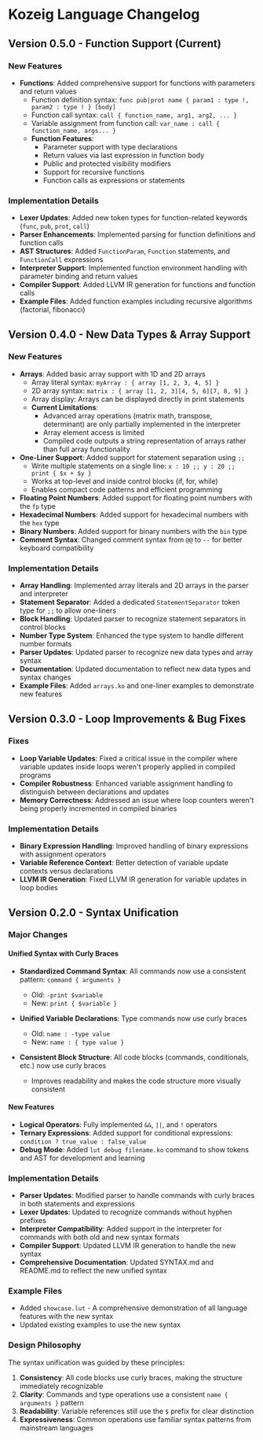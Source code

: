 # Kozeig Language Changelog

## Version 0.5.0 - Function Support (Current)

### New Features
* **Functions**: Added comprehensive support for functions with parameters and return values
  * Function definition syntax: `func pub|prot name { param1 : type !, param2 : type ! } [body]`
  * Function call syntax: `call { function_name, arg1, arg2, ... }`
  * Variable assignment from function call: `var_name : call { function_name, args... }`
  * **Function Features**:
    * Parameter support with type declarations
    * Return values via last expression in function body
    * Public and protected visibility modifiers
    * Support for recursive functions
    * Function calls as expressions or statements

### Implementation Details
* **Lexer Updates**: Added new token types for function-related keywords (`func`, `pub`, `prot`, `call`)
* **Parser Enhancements**: Implemented parsing for function definitions and function calls
* **AST Structures**: Added `FunctionParam`, `Function` statements, and `FunctionCall` expressions
* **Interpreter Support**: Implemented function environment handling with parameter binding and return values
* **Compiler Support**: Added LLVM IR generation for functions and function calls
* **Example Files**: Added function examples including recursive algorithms (factorial, fibonacci)

## Version 0.4.0 - New Data Types & Array Support

### New Features
* **Arrays**: Added basic array support with 1D and 2D arrays
  * Array literal syntax: `myArray : { array [1, 2, 3, 4, 5] }`
  * 2D array syntax: `matrix : { array [1, 2, 3][4, 5, 6][7, 8, 9] }`
  * Array display: Arrays can be displayed directly in print statements
  * **Current Limitations**:
    * Advanced array operations (matrix math, transpose, determinant) are only partially implemented in the interpreter
    * Array element access is limited
    * Compiled code outputs a string representation of arrays rather than full array functionality
* **One-Liner Support**: Added support for statement separation using `;;`
  * Write multiple statements on a single line: `x : 10 ;; y : 20 ;; print { $x + $y }`
  * Works at top-level and inside control blocks (if, for, while)
  * Enables compact code patterns and efficient programming
* **Floating Point Numbers**: Added support for floating point numbers with the `fp` type
* **Hexadecimal Numbers**: Added support for hexadecimal numbers with the `hex` type
* **Binary Numbers**: Added support for binary numbers with the `bin` type
* **Comment Syntax**: Changed comment syntax from `@@` to `--` for better keyboard compatibility

### Implementation Details
* **Array Handling**: Implemented array literals and 2D arrays in the parser and interpreter
* **Statement Separator**: Added a dedicated `StatementSeparator` token type for `;;` to allow one-liners
* **Block Handling**: Updated parser to recognize statement separators in control blocks
* **Number Type System**: Enhanced the type system to handle different number formats
* **Parser Updates**: Updated parser to recognize new data types and array syntax
* **Documentation**: Updated documentation to reflect new data types and syntax changes
* **Example Files**: Added `arrays.ko` and one-liner examples to demonstrate new features

## Version 0.3.0 - Loop Improvements & Bug Fixes

### Fixes
* **Loop Variable Updates**: Fixed a critical issue in the compiler where variable updates inside loops weren't properly applied in compiled programs
* **Compiler Robustness**: Enhanced variable assignment handling to distinguish between declarations and updates
* **Memory Correctness**: Addressed an issue where loop counters weren't being properly incremented in compiled binaries

### Implementation Details
* **Binary Expression Handling**: Improved handling of binary expressions with assignment operators
* **Variable Reference Context**: Better detection of variable update contexts versus declarations
* **LLVM IR Generation**: Fixed LLVM IR generation for variable updates in loop bodies

## Version 0.2.0 - Syntax Unification

### Major Changes

#### Unified Syntax with Curly Braces

* **Standardized Command Syntax**: All commands now use a consistent pattern: `command { arguments }`
  * Old: `-print $variable`
  * New: `print { $variable }`

* **Unified Variable Declarations**: Type commands now use curly braces
  * Old: `name : -type value`
  * New: `name : { type value }`

* **Consistent Block Structure**: All code blocks (commands, conditionals, etc.) now use curly braces
  * Improves readability and makes the code structure more visually consistent

#### New Features

* **Logical Operators**: Fully implemented `&&`, `||`, and `!` operators
* **Ternary Expressions**: Added support for conditional expressions: `condition ? true_value : false_value`
* **Debug Mode**: Added `lut debug filename.ko` command to show tokens and AST for development and learning

### Implementation Details

* **Parser Updates**: Modified parser to handle commands with curly braces in both statements and expressions
* **Lexer Updates**: Updated to recognize commands without hyphen prefixes
* **Interpreter Compatibility**: Added support in the interpreter for commands with both old and new syntax formats
* **Compiler Support**: Updated LLVM IR generation to handle the new syntax
* **Comprehensive Documentation**: Updated SYNTAX.md and README.md to reflect the new unified syntax

### Example Files

* Added `showcase.lut` - A comprehensive demonstration of all language features with the new syntax
* Updated existing examples to use the new syntax

### Design Philosophy

The syntax unification was guided by these principles:
1. **Consistency**: All code blocks use curly braces, making the structure immediately recognizable
2. **Clarity**: Commands and type operations use a consistent `name { arguments }` pattern
3. **Readability**: Variable references still use the `$` prefix for clear distinction
4. **Expressiveness**: Common operations use familiar syntax patterns from mainstream languages
